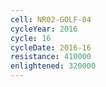 ```yaml
---
cell: NR02-GOLF-04
cycleYear: 2016
cycle: 16
cycleDate: 2016-16
resistance: 410000
enlightened: 320000
---
```

